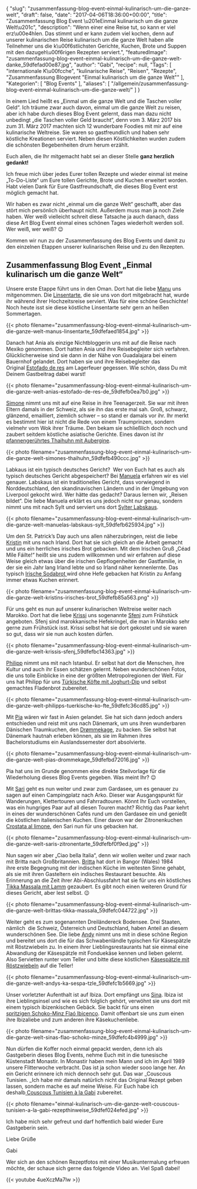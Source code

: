 {
    "slug": "zusammenfassung-blog-event-einmal-kulinarisch-um-die-ganze-welt",
    "draft": false,
    "date": "2017-04-06T18:36:00+00:00",
    "title": "Zusammenfassung Blog Event \u201eEinmal kulinarisch um die ganze Welt\u201c",
    "description": "Wenn einer eine Reise tut, so kann er viel erz\u00e4hlen. Das stimmt und er kann zudem viel kochen, denn auf unserer kulinarischen Reise  kulinarisch um die ganze Welt haben alle Teilnehmer uns die k\u00f6stlichsten Gerichte, Kuchen, Brote und Suppen mit den dazugeh\u00f6rigen Rezepten serviert.",
    "featuredImage": "zusammenfassung-blog-event-einmal-kulinarisch-um-die-ganze-welt-danke_59dfefad00e87.jpg",
    "author": "Gabi",
    "recipe": null,
    "Tags": [
        "internationale K\u00fcche",
        "kulinarische Reise",
        "Reisen",
        "Rezepte",
        "Zusammenfassung Blogevent \"Einmal kulinarisch um die ganze Welt\""
    ],
    "Kategorien": [
        "Blog Events"
    ],
    "aliases": [
        "\/allgemein\/zusammenfassung-blog-event-einmal-kulinarisch-um-die-ganze-welt\/"
    ]
}

In einem Lied heißt es &#8222;Einmal um die ganze Welt und die Taschen voller Geld&#8220;. Ich träume zwar auch davon, einmal um die ganze Welt zu reisen, aber ich habe durch dieses Blog Event gelernt, dass man dazu nicht unbedingt &#8222;die Taschen voller Geld braucht&#8220;, denn vom 3. März 2017 bis zum 31. März 2017 machten sich 12 wunderbare Foodies mit mir auf eine kulinarische Weltreise. Sie waren so gastfreundlich und haben sehr köstliche Kreationen serviert. Neben diesen Köstlichkeiten wurden zudem die schönsten Begebenheiten drum herum erzählt.

Euch allen, die Ihr mitgemacht habt sei an dieser Stelle **ganz herzlich gedankt!**

Ich freue mich über jedes Eurer tollen Rezepte und wieder einmal ist meine &#8222;To-Do-Liste&#8220; um Eure tollen Gerichte, Brote und Kuchen erweitert worden. Habt vielen Dank für Eure Gastfreundschaft, die dieses Blog Event erst möglich gemacht hat.

Wir haben es zwar nicht &#8222;einmal um die ganze Welt&#8220; geschafft, aber das stört mich persönlich überhaupt nicht. Außerdem muss man ja noch Ziele haben. Wer weiß vielleicht schreit diese Tatsache ja auch danach, dass diese Art Blog Event einmal eines schönen Tages wiederholt werden soll. Wer weiß, wer weiß? &#x1f609;

Kommen wir nun zu der Zusammenfassung des Blog Events und damit zu den einzelnen Etappen unserer kulinarischen Reise und zu den Rezepten.

## Zusammenfassung Blog Event &#8222;Einmal kulinarisch um die ganze Welt&#8220;

Unsere erste Etappe führt uns in den Oman. Dort hat die liebe [Manu][1] uns mitgenommen. Die [Linsentarte][2], die sie uns von dort mitgebracht hat, wurde ihr während ihrer Hochzeitsreise serviert. Was für eine schöne Geschichte! Noch heute isst sie diese köstliche Linsentarte sehr gern an heißen Sommertagen.

{{< photo filename="zusammenfassung-blog-event-einmal-kulinarisch-um-die-ganze-welt-manus-linsentarte_59dfefaed1854.jpg" >}}

Danach hat Ania als einzige Nichtbloggerin uns mit auf die Reise nach Mexiko genommen. Dort hatten Ania und ihre Reisebegleiter sich verfahren. Glücklicherweise sind sie dann in der Nähe von Guadalajara bei einem Bauernhof gelandet. Dort haben sie und ihre Reisebegleiter das Original [Estofado de res][3] am Lagerfeuer gegessen. Wie schön, dass Du mit Deinem Gastbeitrag dabei warst!

{{< photo filename="zusammenfassung-blog-event-einmal-kulinarisch-um-die-ganze-welt-anias-estofado-de-res-de_59dfefb0ea7b0.jpg" >}}

[Simone][4] nimmt uns mit auf eine Reise in ihre Teenagerzeit. Sie war mit ihren Eltern damals in der Schweiz, als sie ihn das erste mal sah. Groß, schwarz, glänzend, emailliert, ziemlich schwer &#8211; so stand er damals vor ihr. Ihr merkt es bestimmt hier ist nicht die Rede von einem Traumprinzen, sondern vielmehr vom Wok ihrer Träume. Den bekam sie schließlich doch noch und zaubert seitdem köstliche asiatische Gerichte. Eines davon ist ihr [pfannengerührtes Thaihuhn mit Aubergine][5].

{{< photo filename="zusammenfassung-blog-event-einmal-kulinarisch-um-die-ganze-welt-simones-thaihuhn_59dfefb490ccc.jpg" >}}

Labkaus ist ein typisch deutsches Gericht?  Wer von Euch hat es auch als typisch deutsches Gericht abgespeichert? Bei [Manuela][6] erfahren wir es viel genauer. Labskaus ist ein traditionelles Gericht, dass vorwiegend in Norddeutschland, den skandinavischen Ländern und in der Umgebung von Liverpool gekocht wird. Wer hätte das gedacht? Daraus lernen wir, &#8222;Reisen bildet&#8220;. Die liebe Manuela erklärt es uns jedoch nicht nur genau, sondern nimmt uns mit nach Sylt und serviert uns dort [Sylter Labskaus][7].

{{< photo filename="zusammenfassung-blog-event-einmal-kulinarisch-um-die-ganze-welt-manuelas-labskaus-sylt_59dfefb625934.jpg" >}}

Um den St. Patrick&#8217;s Day auch uns allen näherzubringen, reist die liebe [Kristin][8] mit uns nach Irland. Dort hat sie sich gleich an die Arbeit gemacht und uns ein herrliches irisches Brot gebacken. Mit dem Irischen Gruß &#8222;Céad Míle Fáilte!&#8220; heißt sie uns zudem willkommen und wir erfahren auf diese Weise gleich etwas über die irischen Gepflogenheiten der Gastfamilie, in der sie ein Jahr lang Irland lebte und so Irland näher kennenlernte. Das typisch [Irische Sodabrot ][9]wird ohne Hefe gebacken hat Kristin zu Anfang immer etwas Kuchen erinnert.

{{< photo filename="zusammenfassung-blog-event-einmal-kulinarisch-um-die-ganze-welt-kristins-irisches-brot_59dfefb85a563.png" >}}

Für uns geht es nun auf unserer kulinarischen Weltreise weiter nach Marokko. Dort hat die liebe [Krissi][10] uns sogenannte [Sfenj][11] zum Frühstück angeboten. Sfenj sind marokkanische Hefekringel, die man in Marokko sehr gerne zum Frühstück isst. Krissi selbst hat sie dort gekostet und sie waren so gut, dass wir sie nun auch kosten dürfen.

{{< photo filename="zusammenfassung-blog-event-einmal-kulinarisch-um-die-ganze-welt-krissis-sfenj_59dfefbc14363.jpg" >}}

[Philipp][12] nimmt uns mit nach Istanbul. Er selbst hat dort die Menschen, ihre Kultur und auch ihr Essen schätzen gelernt. Neben wunderschönen Fotos, die uns tolle Einblicke in eine der größten Metropolregionen der Welt. Für uns hat Philipp für uns [Türkische Köfte mit Joghurt-Dip][13] und selbst gemachtes Fladenbrot zubereitet.

{{< photo filename="zusammenfassung-blog-event-einmal-kulinarisch-um-die-ganze-welt-philipps-tuerkische-ko-fte_59dfefc36cd85.jpg" >}}

Mit [Pia][14] wären wir fast in Asien gelandet. Sie hat sich dann jedoch anders entschieden und reist mit uns nach Dänemark, um uns ihren wunderbaren Dänischen Traumkuchen, den [Drømmekage][15], zu backen. Sie selbst hat Dänemark hautnah erleben können, als sie im Rahmen ihres Bachelorstudiums ein Auslandssemester dort absolvierte.

{{< photo filename="zusammenfassung-blog-event-einmal-kulinarisch-um-die-ganze-welt-pias-drommekage_59dfefbd72016.jpg" >}}

Pia hat uns im Grunde genommen eine direkte Steilvorlage für die Wiederholung dieses Blog Events gegeben. Was meint Ihr? &#x1f609;

Mit [Sari][16] geht es nun weiter und zwar zum Gardasee, um es genauer zu sagen auf einen Campingplatz nach Arko. Dieser war Ausgangspunkt für Wanderungen, Klettertouren und Fahrradtouren. Könnt Ihr Euch vorstellen, was ein hungriges Paar auf all diesen Touren macht? Richtig das Paar kehrt in eines der wunderschönen Cafés rund um den Gardasee ein und genießt die köstlichen italienischen Kuchen. Einer davon war der Zitronenkuchen [Crostata al limone][17], den Sari nun für uns gebacken hat.

{{< photo filename="zusammenfassung-blog-event-einmal-kulinarisch-um-die-ganze-welt-saris-zitronentarte_59dfefbf0f9ed.jpg" >}}

Nun sagen wir aber &#8222;Ciao bella Italia&#8220;, denn wir wollen weiter und zwar nach mit Britta nach Großbritannien. [Britta][18] hat dort in Bangor (Wales) 1984 ihre erste Begegnung mit der indischen Küche im weitesten Sinne gehabt, als sie mit ihren Gasteltern ein indisches Restaurant besuchte. Als Erinnerung an die Zeit ihrer Abi-Abschlussfahrt hat sie für uns ein köstliches [Tikka Massala mit Lamm][19] gezaubert. Es gibt noch einen weiteren Grund für dieses Gericht, aber lest selbst. &#x1f609;

{{< photo filename="zusammenfassung-blog-event-einmal-kulinarisch-um-die-ganze-welt-brittas-tikka-massala_59dfefc044722.jpg" >}}

Weiter geht es zum sogenannten Dreiländereck Bodensee. Drei Staaten, nämlich  die Schweiz, Österreich und Deutschland, haben Anteil an diesem wunderschönen See. Die liebe [Andy][20] nimmt uns mit in diese schöne Region und bereitet uns dort die für das Schwabenländle typischen für Käsespätzle mit Röstzwiebeln zu. In einem ihrer Lieblingsrestaurants hat sie einmal eine Abwandlung der Käsespätzle mit Fonduekäse kennen und lieben gelernt. Also Servietten runter vom Teller und bitte diese köstlichen [Käsespätzle mit Röstzwiebeln][21] auf die Teller!

{{< photo filename="zusammenfassung-blog-event-einmal-kulinarisch-um-die-ganze-welt-andys-ka-sespa-tzle_59dfefc1b5669.jpg" >}}

Unser vorletzter Aufenthalt ist auf Ibiza. Dort empfängt uns [Sina][22]. Ibiza ist ihre Lieblingsinsel und wie es sich folglich gehört, verwöhnt sie uns dort mit einem typisch ibizenkischen Gebäck. Sie backt für uns einen [spritzigen Schoko-Minz Flaó Ibicenco][23]. Damit offenbart sie uns zum einen ihre Ibizaliebe und zum anderen ihre Käsekuchenliebe.

{{< photo filename="zusammenfassung-blog-event-einmal-kulinarisch-um-die-ganze-welt-sinas-flao-schoko-minze_59dfefc4b4999.jpg" >}}

Nun dürfen die Koffer noch einmal gepackt werden, denn ich als Gastgeberin dieses Blog Events, nehme Euch mit in die tunesische Küstenstadt Monastir. In Monastir haben mein Mann und ich im April 1989 unsere Flitterwoche verbracht. Das ist ja schon wieder sooo lange her. An ein Gericht erinnere ich mich dennoch sehr gut. Das war _Couscous Tunisien. _Ich habe mir damals natürlich nicht das Original Rezept geben lassen, sondern mache es auf meine Weise. Für Euch habe ich deshalb[ Couscous Tunisien à la Gabi][24] zubereitet.

{{< photo filename="einmal-kulinarisch-um-die-ganze-welt-couscous-tunisien-a-la-gabi-rezepthinweise_59dfef024efed.jpg" >}}

Ich habe mich sehr gefreut und darf hoffentlich bald wieder Eure Gastgeberin sein.

Liebe Grüße

Gabi

Wer sich an den schönen Rezeptfotos mit einer Musikuntermalung erfreuen möchte, der schaue sich gerne das folgende Video an. Viel Spaß dabei!

{{< youtube 4ueXczMa7lw >}}

 [1]: http://gelesi.de/
 [2]: http://gelesi.de/linsentarte/
 [3]: https://kochfokus.de/rezepte/gastbeitrag-estofado-de-res-a-la-ania/
 [4]: https://www.zimtkringel.org/
 [5]: https://www.zimtkringel.org/2017/03/11/pfannenger%C3%BChrtes-thaihuhn-mit-aubergine/
 [6]: https://www.urlaubshappen.de/
 [7]: https://www.urlaubshappen.de/sylter-labskaus-nordischer-eintopf-muesst-ihr-kosten/
 [8]: http://loveandraspberries.blogspot.de/
 [9]: http://loveandraspberries.blogspot.de/2017/03/cead-mile-failte-das-war-irisch-fur.html
 [10]: http://krissisrezepte.de/
 [11]: http://krissisrezepte.de/rezepte/sfenj-marokkanische-hefekringeldonuts/
 [12]: http://www.meatmeetsme.de/
 [13]: http://www.meatmeetsme.de/Rezepte/tuerkische-koefte-mit-joghurt-dip/
 [14]: http://www.kuechenkarma.de/
 [15]: http://www.kuechenkarma.de/droemmekage/
 [16]: https://www.sariskuechenchaos.de/
 [17]: https://www.sariskuechenchaos.de/kuchen/crostata-al-limone/
 [18]: https://brittas-kochbuch.info/
 [19]: https://brittas-kochbuch.info/?p=8117
 [20]: http://kuechencottage.de/
 [21]: http://kuechencottage.de/kaesespaetzle/
 [22]: https://casaselvanegra.com/
 [23]: https://casaselvanegra.com/2017/03/31/spritziger-schoko-minz-flao-ibicenco-ein-kaesekuchen-aus-ibiza/
 [24]: https://kochfokus.de/rezepte/einmal-kulinarisch-um-die-ganze-welt-tunesien-couscous-a-la-gabi/